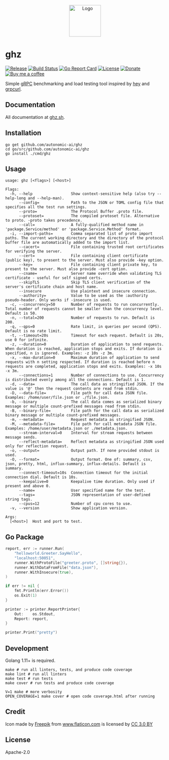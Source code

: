 <div align="center">
	<br>
	<img src="green_fwd2.svg" alt="Logo" width="100">
	<br>
</div>

# ghz

[![Release](https://img.shields.io/github/release/bojand/ghz.svg?style=flat-square)](https://github.com/bojand/ghz/releases/latest)
[![Build Status](https://img.shields.io/circleci/project/github/bojand/ghz/master.svg?style=flat-square)](https://circleci.com/gh/bojand/ghz)
[![Go Report Card](https://goreportcard.com/badge/github.com/bojand/ghz?style=flat-square)](https://goreportcard.com/report/github.com/bojand/ghz)
[![License](https://img.shields.io/github/license/bojand/ghz.svg?style=flat-square)](https://raw.githubusercontent.com/bojand/ghz/master/LICENSE)
[![Donate](https://img.shields.io/badge/Donate-PayPal-green.svg?style=flat-square)](https://www.paypal.me/bojandj)
[![Buy me a coffee](https://img.shields.io/badge/buy%20me-a%20coffee-orange.svg?style=flat-square)](https://www.buymeacoffee.com/bojand)

Simple [gRPC](http://grpc.io/) benchmarking and load testing tool inspired by [hey](https://github.com/rakyll/hey/) and [grpcurl](https://github.com/fullstorydev/grpcurl).

## Documentation

All documentation at [ghz.sh](https://ghz.sh).

## Installation

```
go get github.com/autonomic-ai/ghz
cd go/src/github.com/autonomic-ai/ghz
go install ./cmd/ghz
```

## Usage

```
usage: ghz [<flags>] [<host>]

Flags:
  -h, --help                 Show context-sensitive help (also try --help-long and --help-man).
      --config=              Path to the JSON or TOML config file that specifies all the test run settings.
      --proto=               The Protocol Buffer .proto file.
      --protoset=            The compiled protoset file. Alternative to proto. -proto takes precedence.
      --call=                A fully-qualified method name in 'package.Service/method' or 'package.Service.Method' format.
  -i, --import-paths=        Comma separated list of proto import paths. The current working directory and the directory of the protocol buffer file are automatically added to the import list.
      --cacert=              File containing trusted root certificates for verifying the server.
      --cert=                File containing client certificate (public key), to present to the server. Must also provide -key option.
      --key=                 File containing client private key, to present to the server. Must also provide -cert option.
      --cname=               Server name override when validating TLS certificate - useful for self signed certs.
      --skipTLS              Skip TLS client verification of the server's certificate chain and host name.
      --insecure             Use plaintext and insecure connection.
      --authority=           Value to be used as the :authority pseudo-header. Only works if -insecure is used.
  -c, --concurrency=50       Number of requests to run concurrently. Total number of requests cannot be smaller than the concurrency level. Default is 50.
  -n, --total=200            Number of requests to run. Default is 200.
  -q, --qps=0                Rate limit, in queries per second (QPS). Default is no rate limit.
  -t, --timeout=20s          Timeout for each request. Default is 20s, use 0 for infinite.
  -z, --duration=0           Duration of application to send requests. When duration is reached, application stops and exits. If duration is specified, n is ignored. Examples: -z 10s -z 3m.
  -x, --max-duration=0       Maximum duration of application to send requests with n setting respected. If duration is reached before n requests are completed, application stops and exits. Examples: -x 10s -x 3m.
      --connections=1        Number of connections to use. Concurrency is distributed evenly among all the connections. Default is 1.
  -d, --data=                The call data as stringified JSON. If the value is '@' then the request contents are read from stdin.
  -D, --data-file=           File path for call data JSON file. Examples: /home/user/file.json or ./file.json.
  -b, --binary               The call data comes as serialized binary message or multiple count-prefixed messages read from stdin.
  -B, --binary-file=         File path for the call data as serialized binary message or multiple count-prefixed messages.
  -m, --metadata=            Request metadata as stringified JSON.
  -M, --metadata-file=       File path for call metadata JSON file. Examples: /home/user/metadata.json or ./metadata.json.
      --stream-interval=0    Interval for stream requests between message sends.
      --reflect-metadata=    Reflect metadata as stringified JSON used only for reflection request.
  -o, --output=              Output path. If none provided stdout is used.
  -O, --format=              Output format. One of: summary, csv, json, pretty, html, influx-summary, influx-details. Default is summary.
      --connect-timeout=10s  Connection timeout for the initial connection dial. Default is 10s.
      --keepalive=0          Keepalive time duration. Only used if present and above 0.
      --name=                User specified name for the test.
      --tags=                JSON representation of user-defined string tags.
      --cpus=12              Number of cpu cores to use.
  -v, --version              Show application version.

Args:
  [<host>]  Host and port to test.
```

## Go Package

```go
report, err := runner.Run(
    "helloworld.Greeter.SayHello",
    "localhost:50051",
    runner.WithProtoFile("greeter.proto", []string{}),
    runner.WithDataFromFile("data.json"),
    runner.WithInsecure(true),
)

if err != nil {
    fmt.Println(err.Error())
    os.Exit(1)
}

printer := printer.ReportPrinter{
    Out:    os.Stdout,
    Report: report,
}

printer.Print("pretty")
```

## Development

Golang 1.11+ is required.

```
make # run all linters, tests, and produce code coverage
make lint # run all linters
make test # run tests
make cover # run tests and produce code coverage

V=1 make # more verbosity
OPEN_COVERAGE=1 make cover # open code coverage.html after running
```

## Credit

Icon made by <a href="http://www.freepik.com" title="Freepik">Freepik</a> from <a href="https://www.flaticon.com/" title="Flaticon">www.flaticon.com</a> is licensed by <a href="http://creativecommons.org/licenses/by/3.0/" title="Creative Commons BY 3.0" target="_blank">CC 3.0 BY</a>

## License

Apache-2.0
